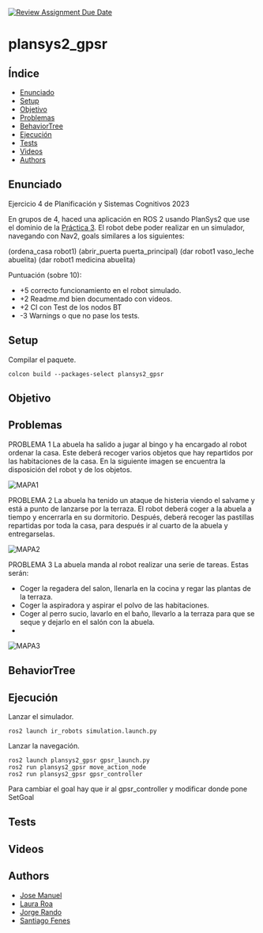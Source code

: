 [![Review Assignment Due Date](https://classroom.github.com/assets/deadline-readme-button-8d59dc4de5201274e310e4c54b9627a8934c3b88527886e3b421487c677d23eb.svg)](https://classroom.github.com/a/j9y_86cr)

# plansys2_gpsr

## Índice
- [Enunciado](#enunciado)
- [Setup](#setup)
- [Objetivo](#objetivo)
- [Problemas](#problemas)
- [BehaviorTree](#behaviortree)
- [Ejecución](#ejecución)
- [Tests](#tests)
- [Videos](#videos)
- [Authors](#authors)

## Enunciado
Ejercicio 4 de Planificación y Sistemas Cognitivos 2023

En grupos de 4, haced una aplicación en ROS 2 usando PlanSys2 que use el dominio de la [Práctica 3](https://github.com/Docencia-fmrico/planning-exercise/blob/main/README.md). El robot debe poder realizar en un simulador, navegando con Nav2, goals similares a los siguientes:

(ordena_casa robot1)
(abrir_puerta puerta_principal)
(dar robot1 vaso_leche abuelita)
(dar robot1 medicina abuelita)

Puntuación (sobre 10):   
* +5 correcto funcionamiento en el robot simulado.
* +2 Readme.md bien documentado con videos.
* +2 CI con Test de los nodos BT
* -3 Warnings o que no pase los tests.

## Setup
Compilar el paquete.
```
colcon build --packages-select plansys2_gpsr
```

## Objetivo

## Problemas
PROBLEMA 1
La abuela ha salido a jugar al bingo y ha encargado al robot ordenar la casa. Este deberá recoger varios objetos que hay repartidos por las habitaciones de la casa. En la siguiente imagen se encuentra la disposición del robot y de los objetos.

![MAPA1](https://user-images.githubusercontent.com/98589920/234391060-25336f24-0432-4cbe-90fd-d52529cee4ec.png)


PROBLEMA 2
La abuela ha tenido un ataque de histeria viendo el salvame y está a punto de lanzarse por la terraza. El robot deberá coger a la abuela a tiempo y encerrarla en su dormitorio. Después, deberá recoger las pastillas repartidas por toda la casa, para después ir al cuarto de la abuela y entregarselas.

![MAPA2](https://user-images.githubusercontent.com/98589920/234391409-b23ef682-58be-4321-9304-0e3b25d2d8ab.png)


PROBLEMA 3
La abuela manda al robot realizar una serie de tareas. Estas serán:
- Coger la regadera del salon, llenarla en la cocina y regar las plantas de la terraza.
- Coger la aspiradora y aspirar el polvo de las habitaciones.
- Coger al perro sucio, lavarlo en el baño, llevarlo a la terraza para que se seque y dejarlo en el salón con la abuela.
- 
![MAPA3](https://user-images.githubusercontent.com/98589920/234391129-040b6df4-45dd-4246-b3c0-c9ea94f23ce6.png)


## BehaviorTree

## Ejecución
Lanzar el simulador.
```
ros2 launch ir_robots simulation.launch.py
```
Lanzar la navegación.
```
ros2 launch plansys2_gpsr gpsr_launch.py
ros2 run plansys2_gpsr move_action_node
ros2 run plansys2_gpsr gpsr_controller 
```

Para cambiar el goal hay que ir al gpsr_controller y modificar donde pone SetGoal

## Tests

## Videos

## Authors
 - [Jose Manuel](https://github.com/Josetost)
 - [Laura Roa](https://github.com/lroa2019)
 - [Jorge Rando](https://github.com/jorgerando)
 - [Santiago Fenes](https://github.com/santtfg)
